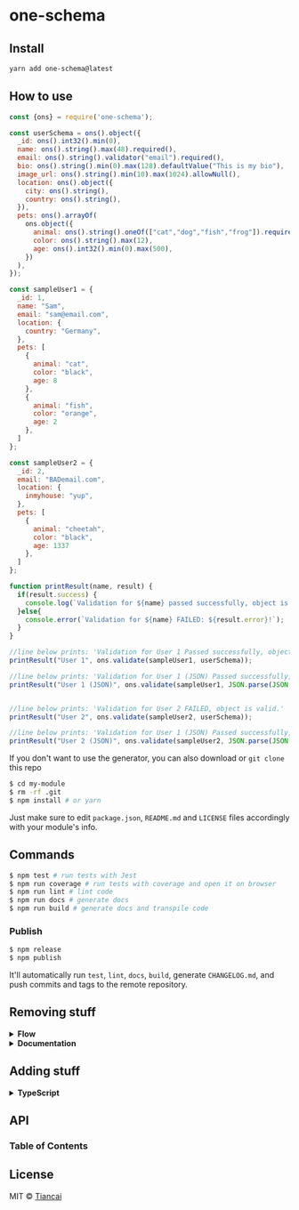 # one-schema

## Install

```sh
yarn add one-schema@latest
```

## How to use

```javascript
const {ons} = require('one-schema');

const userSchema = ons().object({
  _id: ons().int32().min(0),
  name: ons().string().max(48).required(),
  email: ons().string().validator("email").required(),
  bio: ons().string().min(0).max(128).defaultValue("This is my bio"),
  image_url: ons().string().min(10).max(1024).allowNull(),
  location: ons().object({
    city: ons().string(),
    country: ons().string(),
  }),
  pets: ons().arrayOf(
    ons.object({
      animal: ons().string().oneOf(["cat","dog","fish","frog"]).required(),
      color: ons().string().max(12),
      age: ons().int32().min(0).max(500),
    })
  ),
});

const sampleUser1 = {
  _id: 1,
  name: "Sam",
  email: "sam@email.com",
  location: {
    country: "Germany",
  },
  pets: [
    {
      animal: "cat",
      color: "black",
      age: 8
    },
    {
      animal: "fish",
      color: "orange",
      age: 2
    },
  ]
};

const sampleUser2 = {
  _id: 2,
  email: "BADemail.com",
  location: {
    inmyhouse: "yup",
  },
  pets: [
    {
      animal: "cheetah",
      color: "black",
      age: 1337
    },
  ]
};

function printResult(name, result) {
  if(result.success) {
    console.log(`Validation for ${name} passed successfully, object is valid.`);
  }else{
    console.error(`Validation for ${name} FAILED: ${result.error}!`);
  }
}

//line below prints: 'Validation for User 1 Passed successfully, object is valid.'
printResult("User 1", ons.validate(sampleUser1, userSchema)); 

//line below prints: 'Validation for User 1 (JSON) Passed successfully, object is valid.'
printResult("User 1 (JSON)", ons.validate(sampleUser1, JSON.parse(JSON.stringify(userSchema)))); 


//line below prints: 'Validation for User 2 FAILED, object is valid.'
printResult("User 2", ons.validate(sampleUser2, userSchema)); 

//line below prints: 'Validation for User 1 (JSON) Passed successfully, object is valid.'
printResult("User 2 (JSON)", ons.validate(sampleUser2, JSON.parse(JSON.stringify(userSchema)))); 
```

If you don't want to use the generator, you can also download or `git clone` this repo

```sh
$ cd my-module
$ rm -rf .git
$ npm install # or yarn
```

Just make sure to edit `package.json`, `README.md` and `LICENSE` files accordingly with your module's info.

## Commands

```sh
$ npm test # run tests with Jest
$ npm run coverage # run tests with coverage and open it on browser
$ npm run lint # lint code
$ npm run docs # generate docs
$ npm run build # generate docs and transpile code
```

### Publish

```sh
$ npm release
$ npm publish
```

It'll automatically run `test`, `lint`, `docs`, `build`, generate `CHANGELOG.md`, and push commits and tags to the remote repository.

## Removing stuff

<details><summary><strong>Flow</strong></summary>

1.  Remove `.flowconfig` file.

2.  Remove `flow` from `package.json`:

    ```diff
      "scripts": {
    -   "flow": "flow check",
    -   "flowbuild": "flow-copy-source src dist",
    -   "prebuild": "npm run docs && npm run clean && npm run flowbuild",
    +   "prebuild": "npm run docs && npm run clean",
      },
      "devDependencies": {
    -   "@babel/preset-flow": "^7.0.0",
    -   "eslint-plugin-flowtype": "^2.50.0",
    -   "eslint-plugin-flowtype-errors": "^3.5.1",
    -   "flow-bin": "^0.81.0",
    -   "flow-copy-source": "^2.0.2",
      }
    ```

3.  Remove `flow` from `.babelrc`:

    ```diff
      "presets": [
    -   "@babel/preset-flow"
      ]
    ```

4.  Remove `flow` from `.eslintrc`:

    ```diff
      "extends": [
    -   "plugin:flowtype/recommended",
    -   "prettier/flowtype"
      ],
      "plugins": [
    -   "flowtype",
    -   "flowtype-errors"
      ],
      "rules": {
    -   "flowtype-errors/show-errors": "error"
      }
    ```

5.  Run `yarn`.

</details>

<details><summary><strong>Documentation</strong></summary>

1.  Remove `documentation` from `package.json`:

    ```diff
      "scripts": {
    -   "docs": "documentation readme src --section=API",
    -   "postdocs": "git add README.md",
    -   "prebuild": "npm run docs && npm run clean",
    +   "prebuild": "npm run clean",
      },
      "devDependencies": {
    -   "documentation": "^8.0.0",
      }
    ```

2.  Run `yarn`.

</details>

## Adding stuff

<details><summary><strong>TypeScript</strong></summary>
  
1. Install dependencies:

    ```sh
    yarn add -D @babel/preset-typescript @types/jest @typescript-eslint/eslint-plugin @typescript-eslint/parser typescript
    ```

2.  Update `package.json`:

    ```diff
    + "types": "dist/ts/src",
      "scripts": {
    +   "type-check": "tsc --noEmit",
    -   "lint": "eslint .",
    +   "lint": "eslint . --ext js,ts,tsx",
    -   "build": "babel src -d dist",
    +   "build": "tsc --emitDeclarationOnly && babel src -d dist -x .js,.ts,.tsx",
      },
      "lint-staged": {
    -   "*.js": [
    +   "*.{js,ts,tsx}": [
    -     "eslint --fix",
    +     "eslint --fix --ext js,ts,tsx",
          "git add"
        ]
      }
    ```

3.  Create `tsconfig.json`

    ```json
    {
      "compilerOptions": {
        "outDir": "dist/ts",
        "target": "esnext",
        "module": "esnext",
        "moduleResolution": "node",
        "jsx": "react",
        "strict": true,
        "declaration": true,
        "noFallthroughCasesInSwitch": true,
        "noImplicitReturns": true,
        "noUnusedLocals": true,
        "noUnusedParameters": true,
        "stripInternal": true
      }
    }
    ```

4.  Update `.babelrc`:

    ```diff
      "presets": [
    +   "@babel/preset-typescript"
      ]
    ```

5.  Update `.eslintrc` with these settings:

    ```json
      "settings": {
        "import/resolver": {
          "node": {
            "extensions": [".js", ".jsx", ".ts", ".tsx"]
          }
        }
      },
      "overrides": [
        {
          "files": ["**/*.ts", "**/*.tsx"],
          "parser": "@typescript-eslint/parser",
          "parserOptions": {
            "project": "./tsconfig.json"
          },
          "plugins": [
            "@typescript-eslint"
          ],
          "rules": {
            "no-undef": "off",
            "no-unused-vars": "off",
            "no-restricted-globals": "off"
          }
        }
      ]
    ```

</details>

## API

<!-- Generated by documentation.js. Update this documentation by updating the source code. -->

### Table of Contents

## License

MIT © [Tiancai](https://github.com/tiancai-hq)
